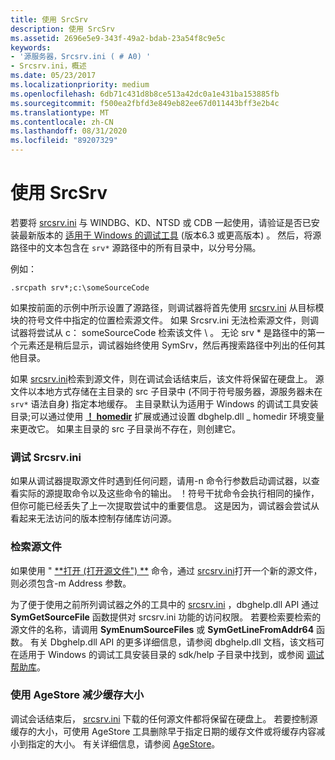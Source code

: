 ```yaml
---
title: 使用 SrcSrv
description: 使用 SrcSrv
ms.assetid: 2696e5e9-343f-49a2-bdab-23a54f8c9e5c
keywords:
- '源服务器，Srcsrv.ini ( # A0) '
- Srcsrv.ini，概述
ms.date: 05/23/2017
ms.localizationpriority: medium
ms.openlocfilehash: 6db71c431d8b8ce513a42dc0a1e431ba153885fb
ms.sourcegitcommit: f500ea2fbfd3e849eb82ee67d011443bff3e2b4c
ms.translationtype: MT
ms.contentlocale: zh-CN
ms.lasthandoff: 08/31/2020
ms.locfileid: "89207329"
---
```

# <a name="using-srcsrv"></a>使用 SrcSrv


若要将 [srcsrv.ini](srcsrv.md) 与 WINDBG、KD、NTSD 或 CDB 一起使用，请验证是否已安装最新版本的 [适用于 Windows 的调试工具](./index.md) (版本6.3 或更高版本) 。 然后，将源路径中的文本包含在 `srv*` 源路径中的所有目录中，以分号分隔。

例如：

```dbgcmd
.srcpath srv*;c:\someSourceCode
```

如果按前面的示例中所示设置了源路径，则调试器将首先使用 [srcsrv.ini](srcsrv.md) 从目标模块的符号文件中指定的位置检索源文件。 如果 Srcsrv.ini 无法检索源文件，则调试器将尝试从 c： someSourceCode 检索该文件 \\ 。 无论 srv \* 是路径中的第一个元素还是稍后显示，调试器始终使用 SymSrv，然后再搜索路径中列出的任何其他目录。

如果 [srcsrv.ini](srcsrv.md)检索到源文件，则在调试会话结束后，该文件将保留在硬盘上。 源文件以本地方式存储在主目录的 src 子目录中 (不同于符号服务器，源服务器未在 `srv*` 语法自身) 指定本地缓存。 主目录默认为适用于 Windows 的调试工具安装目录;可以通过使用 [**！ homedir**](-homedir.md) 扩展或通过设置 dbghelp.dll \_ homedir 环境变量来更改它。 如果主目录的 src 子目录尚不存在，则创建它。

### <a name="span-iddebugging_srcsrvspanspan-iddebugging_srcsrvspandebugging-srcsrv"></a><span id="debugging_srcsrv"></span><span id="DEBUGGING_SRCSRV"></span>调试 Srcsrv.ini

如果从调试器提取源文件时遇到任何问题，请用-n 命令行参数启动调试器，以查看实际的源提取命令以及这些命令的输出。 ！符号干扰命令会执行相同的操作，但你可能已经丢失了上一次提取尝试中的重要信息。 这是因为，调试器会尝试从看起来无法访问的版本控制存储库访问源。

### <a name="span-idretrieving_source_filesspanspan-idretrieving_source_filesspanretrieving-source-files"></a><span id="retrieving_source_files"></span><span id="RETRIEVING_SOURCE_FILES"></span>检索源文件

如果使用 " [**打开 (打开源文件") **](-open--open-source-file-.md) 命令，通过 [srcsrv.ini](srcsrv.md)打开一个新的源文件，则必须包含-m Address 参数。

为了便于使用之前所列调试器之外的工具中的 [srcsrv.ini](srcsrv.md) ，dbghelp.dll API 通过 **SymGetSourceFile** 函数提供对 srcsrv.ini 功能的访问权限。 若要检索要检索的源文件的名称，请调用 **SymEnumSourceFiles** 或 **SymGetLineFromAddr64** 函数。 有关 Dbghelp.dll API 的更多详细信息，请参阅 dbghelp.dll 文档，该文档可在适用于 Windows 的调试工具安装目录的 sdk/help 子目录中找到，或参阅 [调试帮助库](/windows/win32/debug/debug-help-library)。

### <a name="span-idusing_agestore_to_reduce_the_cache_sizespanspan-idusing_agestore_to_reduce_the_cache_sizespanusing-agestore-to-reduce-the-cache-size"></a><span id="using_agestore_to_reduce_the_cache_size"></span><span id="USING_AGESTORE_TO_REDUCE_THE_CACHE_SIZE"></span>使用 AgeStore 减少缓存大小

调试会话结束后， [srcsrv.ini](srcsrv.md) 下载的任何源文件都将保留在硬盘上。 若要控制源缓存的大小，可使用 AgeStore 工具删除早于指定日期的缓存文件或将缓存内容减小到指定的大小。 有关详细信息，请参阅 [AgeStore](agestore.md)。

 

